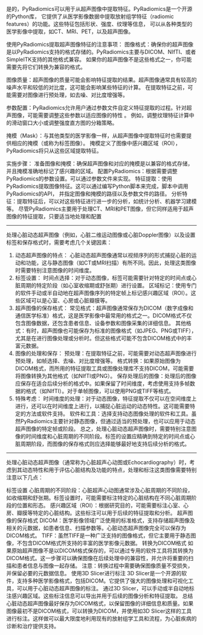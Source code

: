 是的，PyRadiomics可以用于从超声图像中提取特征。PyRadiomics是一个开源的Python库，
它提供了从医学影像数据中提取放射组学特征（radiomic features）的功能。这些特征包括形状、强度、纹理等信息，
可以从各种类型的医学影像中提取，如CT、MRI、PET，以及超声图像。

使用PyRadiomics提取超声图像特征的注意事项：
图像格式：确保你的超声图像是以PyRadiomics支持的格式存储的。PyRadiomics主要与DICOM、NIfTI、或者SimpleITK支持的其他格式兼容。
如果你的超声图像不是这些格式之一，你可能需要先将它们转换为兼容的格式。

图像质量：超声图像的质量可能会影响特征提取的结果。超声图像通常具有较高的噪声水平和较低的对比度，这可能会影响某些特征的计算。
在提取特征之前，可能需要对图像进行预处理，如去噪、对比度增强等。

参数配置：PyRadiomics允许用户通过参数文件自定义特征提取的过程。针对超声图像，可能需要调整这些参数以适应图像的特性 。
例如，调整纹理特征计算中的滑动窗口大小或调整强度直方图的分箱策略。

掩模（Mask）：与其他类型的医学影像一样，从超声图像中提取特征时也需要提供相应的掩模（或称为标签图像）。
掩模定义了图像中感兴趣区域（ROI），PyRadiomics将只从这些区域提取特征。

实施步骤：
准备图像和掩模：确保超声图像和对应的掩模是以兼容的格式存储，并且掩模准确地标记了感兴趣的区域。
配置PyRadiomics：根据需要调整PyRadiomics的参数设置。可以通过参数文件来实现。
特征提取：使用PyRadiomics提取图像特征。这可以通过编写Python脚本来完成，脚本中调用PyRadiomics的API，
并指定图像和掩模的路径以及参数文件的路径。
分析特征：提取特征后，可以对这些特征进行进一步的分析，如统计分析、机器学习建模等。
尽管PyRadiomics主要用于处理CT、MRI和PET图像，但它同样适用于超声图像的特征提取，只要适当地处理和配置

-------------------------------------------------

处理心脏动态超声图像（例如，心脏二维运动图像或心脏Doppler图像）以及设置标签和保存格式时，需要考虑几个关键因素：
1. 动态超声图像的特点：
心脏动态超声图像通常以视频序列的形式捕捉心脏的运动和功能，这与静态图像（如CT或MRI扫描）有所不同。因此，处理这类图像时需要特别注意图像的时间维度。
2. 标签设置：
时间点选择：对于动态图像，标签可能需要针对特定的时间点或心脏周期的特定阶段（如心室收缩期或舒张期）进行设置。
区域标记：使用专门的软件手动或半自动地在超声图像序列的特定帧上标记感兴趣区域（ROI）。这些区域可以是心室、心房或心脏瓣膜等。
3. 超声图像的保存格式：
常见格式：超声图像通常保存为DICOM（数字成像和通信医学标准）格式，这是医学影像中最常用的格式之一。DICOM格式不仅包含图像数据，还包含患者信息、设备参数和图像采集的详细信息。
其他格式：有时，超声图像也可能保存为标准的图像格式（如JPEG、PNG或TIFF），尤其是在进行图像处理或分析时。但这些格式可能不包含DICOM格式中的丰富元数据。
4. 图像的处理和保存：
预处理：在提取特征之前，可能需要对动态超声图像进行预处理，如帧选择、去噪、对比度增强等。
格式转换：如果原始图像为DICOM格式，而所用的特征提取工具或图像处理库不支持DICOM，可能需要将图像转换为其他格式（如NIfTI或PNG）。
保存处理后的图像：处理后的图像应保存在适合后续分析的格式中。如果保留了时间维度，考虑使用支持多帧数据的格式（如NIfTI）。对于单帧图像，可以使用PNG或TIFF等格式。
5. 特殊考虑：
时间维度的处理：对于动态图像，特征提取不仅可以在空间维度上进行，还可以在时间维度上进行，以捕捉心脏运动的动态特性。这可能需要特定的方法或软件支持。
软件和工具：选择支持动态图像处理的软件和工具。虽然PyRadiomics主要针对静态图像，但通过适当的预处理，也可以应用于动态超声图像的特定帧或阶段。
总之，处理心脏动态超声图像时，需要特别注意图像的时间维度和心脏周期的不同阶段。标签的设置应精确到特定的时间点或心脏周期阶段，而图像的保存格式则应选择能够最好地支持后续分析的格式。


-------------

处理心脏动态超声图像（通常称为心脏超声心动图或Echocardiography）时，考虑到其动态特性和用于评估心脏结构及功能的特点，处理和标注这类图像需要特别注意以下几点：

标签设置
心脏周期的不同阶段：心脏超声心动图通常涉及心脏周期的不同阶段，如收缩期和舒张期。标签设置时，可能需要标注特定的心脏结构在不同心脏周期阶段的位置和形态。
感兴趣区域（ROI）：根据研究目的，可能需要标注心室、心房、瓣膜等特定的心脏结构。这些标注可以用于后续的特征提取和分析。
超声图像的保存格式
DICOM：医学影像领域广泛使用的标准格式，支持存储超声图像及相关的元数据，如患者信息、扫描参数等。心脏动态超声图像完全可以保存为DICOM格式。
TIFF：虽然TIFF是一种广泛支持的图像格式，但它主要用于静态图像，不包含DICOM格式所支持的丰富的医学影像元数据。
转换为DICOM格式
如果原始超声图像不是以DICOM格式保存的，可以通过专用的软件工具将其转换为DICOM格式。这一步骤可以确保图像在后续处理中的兼容性，并允许将重要的扫描和患者信息与图像一起存储。
注意：转换过程中需要确保图像质量不受损失，并保留必要的元数据信息。
使用3D Slicer进行标注
3D Slicer是一个开源的软件，支持多种医学影像格式，包括DICOM。它提供了强大的图像处理和可视化工具，可以用于心脏动态超声图像的标注。
通过3D Slicer，可以手动或半自动地标注感兴趣区域。这些标注信息可以导出并用于后续的图像分析和特征提取。
总结
心脏动态超声图像最好保存为DICOM格式，以保留图像的详细信息和质量。如果图像最初不是DICOM格式，可以转换为DICOM，并使用如3D Slicer这样的工具进行标注。这样做可以最大限度地利用现有的放射组学工具和流程，为心脏疾病的诊断和治疗提供支持。

